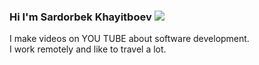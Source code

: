 ### Hi I'm  Sardorbek Khayitboev <img src="https://media1.giphy.com/media/v1.Y2lkPTc5MGI3NjExdzFvN2ljaWxqZDNoMnowaGNxeTBkeHVlZzFpN3k3MDBpOTRhbW9rOCZlcD12MV9pbnRlcm5hbF9naWZfYnlfaWQmY3Q9cw/SwZBtqe4yvEWP7q07X/giphy.gif"/>
I make videos on YOU TUBE about software development. <br />
I work remotely and like to travel a lot. 
